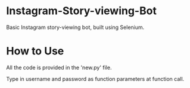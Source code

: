# Instagram-Story-viewing-Bot
Basic Instagram story-viewing bot, built using Selenium.

# How to Use
All the code is provided in the 'new.py' file.

Type in username and password as function parameters at function call.
